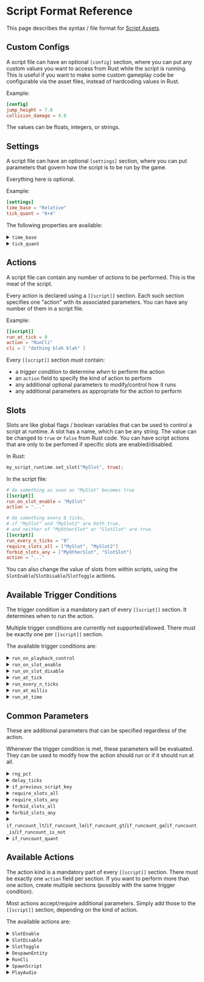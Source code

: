 # Script Format Reference

This page describes the syntax / file format for [Script Assets](./script.md).

## Custom Configs

A script file can have an optional `[config]` section, where you can put any
custom values you want to access from Rust while the script is running. This
is useful if you want to make some custom gameplay code be configurable via
the asset files, instead of hardcoding values in Rust.

Example:

```toml
[config]
jump_height = 7.0
collision_damage = 4.0
```

The values can be floats, integers, or strings.

## Settings

A script file can have an optional `[settings]` section, where you can put
parameters that govern how the script is to be run by the game.

Everything here is optional.

Example:

```toml
[settings]
time_base = "Relative"
tick_quant = "8+4"
```

The following properties are available:

<details>
  <summary>
  <code>time_base</code>
  </summary>

Configures the "time zero" point. From when does the script begin counting time?

 - `Relative`: from the moment it is spawned (default)
 - `Level`: from the moment the current level was loaded
 - `Startup`: from app startup

This allows you to use scripts for "global" behavior, which should be tied to
the level or the entire app runtime. Could be useful for background events.

The script will "catch up" on any missed time after it is spawned. For example,
if you spawn a script with `time_base = "Level"` long after the level has been
loaded, any non-periodic actions in the script that should have happened in the
time before the script was spawned will be performed at the first tick when the
script runs.

</details>

<details>
  <summary>
  <code>tick_quant</code>
  </summary>

Ensure the script time is quantized to a specific number of ticks. This is
useful when specific scripts must run aligned to specific time intervals.

For example, `"8+4"` means that the script is only allowed to start on a tick
number that is a multiple of 8, offset/delayed by 4 ticks.

</details>

## Actions

A script file can contain any number of *actions* to be performed. This is the
meat of the script.

Every action is declared using a `[[script]]` section. Each such section
specifies one "action" with its associated parameters. You can have any number
of them in a script file.

Example:

```toml
[[script]]
run_at_tick = 0
action = "RunCli"
cli = [ "dothing blah blah" ]
```

Every `[[script]]` section *must* contain:

 - a *trigger condition* to determine *when* to perform the action
 - an `action` field to specify the kind of action to perform
 - any additional optional parameters to modify/control how it runs
 - any additional parameters as appropriate for the action to perform

## Slots

Slots are like global flags / boolean variables that can be used to control
a script at runtime. A slot has a name, which can be any string. The
value can be changed to `true` or `false` from Rust code. You can have script
actions that are only to be perfomed if specific slots are enabled/disabled.

In Rust:

```rust
my_script_runtime.set_slot("MySlot", true);
```

In the script file:

```toml
# do something as soon as "MySlot" becomes true
[[script]]
run_on_slot_enable = "MySlot"
action = "..."

# do something every 8 ticks,
# if "MySlot" and "MySlot2" are both true,
# and neither of "MyOtherSlot" or "SlotSlot" are true.
[[script]]
run_every_n_ticks = "8"
require_slots_all = ["MySlot", "MySlot2"]
forbid_slots_any = ["MyOtherSlot", "SlotSlot"]
action = "..."
```

You can also change the value of slots from within scripts, using the
`SlotEnable`/`SlotDisable`/`SlotToggle` actions.

## Available Trigger Conditions

The trigger condition is a mandatory part of every `[[script]]` section. It
determines when to run the action.

Multiple trigger conditions are currently not supported/allowed. There must be
exactly one per `[[script]]` section.

The available trigger conditions are:

<details>
  <summary>
  <code>run_on_playback_control</code>
  </summary>

Example:

```toml
[[script]]
run_on_playback_control = "Stop"
action = "..."
```

Run the action at a special point in the script's playback lifecycle.
This is useful for performing initialization when the script starts and
cleanup when the script stops.

The available values are:
 - `"Start"`: whenever the current script asset is played (switched to)
 - `"Stop"`: whenever the current script stops playing (incl. when switching to another script)

</details>

<details>
  <summary>
  <code>run_on_slot_enable</code>
  </summary>

Example:

```toml
[[script]]
run_on_slot_enable = "MySlot"
action = "..."
```

Run the action whenever a specific *slot* is set to `true`.

This allows Rust code, etc., to control the script.

</details>

<details>
  <summary>
  <code>run_on_slot_disable</code>
  </summary>

Example:

```toml
[[script]]
run_on_slot_disable = "MySlot"
action = "..."
```

Run the action whenever a specific *slot* is set to `false`.

This allows Rust code, etc., to control the script.

</details>

<details>
  <summary>
  <code>run_at_tick</code>
  </summary>

Example:

```toml
[[script]]
run_at_tick = 96
action = "..."

[[script]]
run_at_tick = [12, 16, 18]
action = "..."
```

Run the action on the given tick number(s).

Tick numbers count from the start of the script. May be affected by script settings.

</details>

<details>
  <summary>
  <code>run_every_n_ticks</code>
  </summary>

Example:

```toml
[[script]]
run_every_n_ticks = "16"
action = "..."

[[script]]
run_every_n_ticks = "12+8"
action = "..."
```

Run the action periodically, quantized to the given TickQuant value.

In the example above:
 - the first action will run on ticks 0, 16, 32, 48, 64, 80, ...
 - the second action will run on ticks 8, 20, 32, 44, 56, 68 ...

Does not catch up on missed time (if the `time_base` setting is not `Relative`).

</details>

<details>
  <summary>
  <code>run_at_millis</code>
  </summary>

Example:

```toml
[[script]]
run_at_millis = 250
action = "..."

[[script]]
run_at_millis = [100, 200, 300]
action = "..."
```

Run the action when the given number of milliseconds have elapsed.

If you specify multiple values, the action will be triggered at each one of them.

Time is counted from the start of the script. Affected by the `time_base` setting.

</details>

<details>
  <summary>
  <code>run_at_time</code>
  </summary>

Example:

```toml
[[script]]
run_at_time = "1:13:17.315"
action = "..."

[[script]]
run_at_time = ["1:00", "2:00", "7:00"]
action = "..."
```

Run the action when the given amount of time has elapsed.

If you specify multiple values, the action will be triggered at each one of them.

Time is counted from the start of the script. Affected by the `time_base` setting.

The syntax for the time allows you to specify: hours, minutes, seconds, fraction
of the second. Everything except for the seconds is optional. Minutes/seconds
over 60 are accepted. Leading zeros are optional.

Examples:
 - `"10"`: 10 seconds
 - `"5:00"`: 5 minutes
 - `1:00:05`: 1 hour, 5 seconds
 - `1:7:5.25`: 1 hour, 7 minutes, 5.25 seconds
 - `5:80`: 5 minutes + 80 seconds (effectively the same as `"6:20"`)

</details>

## Common Parameters

These are additional parameters that can be specified regardless of the action.

Whenever the trigger condition is met, these parameters will be evaluated. They
can be used to modify how the action should run or if it should run at all.

<details>
  <summary>
  <code>rng_pct</code>
  </summary>

Example:

```toml
# At 5 minutes, there is a 15% chance of something happening
[[script]]
run_at_time = "5:00"
rng_pct = 15
action = "..."

# Every 360 ticks, there is a 50% chance of something happening
[[script]]
run_every_n_ticks = "360"
rng_pct = 50
```

Adds an element of randomness. Set the probability of whether the action should be run.

The value should be a number between `0.0` and `100.0`, indicating a percentage.

</details>

<details>
  <summary>
  <code>delay_ticks</code>
  </summary>

Example:

```toml
# do something 5 ticks after "MySlot" becomes true
[[script]]
run_on_slot_enable = "MySlot"
delay_ticks = 5
action = "..."
```

Delays the action to happen a certain number of tick later, after the trigger
condition is hit.

</details>

<details>
  <summary>
  <code>if_previous_script_key</code>
  </summary>

Example:

```toml
# do something special on startup but only if
# transitioning from "player.behavior.special"
[[script]]
run_on_playback_control = "Start"
if_previous_script_key = "player.behavior.special"
action = "..."
```

Only performs the action if a specific other script was running before this one.

This parameter allows you to implement special transitions, by making the current
script behave differently (perform different actions) depending on what
script preceded it.

</details>

<details>
  <summary>
  <code>require_slots_all</code>
  </summary>

Example:

```toml
# do something at the 5-minute-mark, but only if
# the "ExtraDifficulty" and "FirstVisit" slots are set
[[script]]
run_at_time = "5:00"
require_slots_all = ["ExtraDifficulty", "FirstVisit"]
action = "..."
```

Checks the values of the specified slots and only performs the action if
all of them are `true`.

</details>

<details>
  <summary>
  <code>require_slots_any</code>
  </summary>

Example:

```toml
# do something at the 5-minute-mark, but only if
# either "FullHealth" or "HealingAvailable" slots are set
[[script]]
run_at_time = "5:00"
require_slots_any = ["FullHealth", "HealingAvailable"]
action = "..."
```

Checks the values of the specified slots and only performs the action if
at least one them is `true`.

</details>

<details>
  <summary>
  <code>forbid_slots_all</code>
  </summary>

Example:

```toml
# do something at the 5-minute-mark, but only if
# "FullHealth" and "HealingAvailable" slots are both false
[[script]]
run_at_time = "5:00"
forbid_slots_all = ["FullHealth", "HealingAvailable"]
action = "..."
```

Checks the values of the specified slots and only performs the action if
all of them are `false`.

</details>

<details>
  <summary>
  <code>forbid_slots_any</code>
  </summary>

Example:

```toml
# do something at the 5-minute-mark, but only if
# neither of "BossDefeated" or "FirstVisit" slots are set
[[script]]
run_at_time = "5:00"
forbid_slots_any = ["BossDefeated", "FirstVisit"]
action = "..."
```

Checks the values of the specified slots and does not perform the action if
any of them is `true`.

</details>

<details>
  <summary>
  <code>if_runcount_lt</code>/<code>if_runcount_le</code>/<code>if_runcount_gt</code>/<code>if_runcount_ge</code>/<code>if_runcount_is</code>/<code>if_runcount_is_not</code>
  </summary>

Example:

```toml
# Do something at the start when the script starts playing,
# but only for the first 3 times it runs
[[script]]
run_on_playback_control = "Start"
if_runcount_le = 3
action = "..."

# Do something every 5+1 ticks, but only
# after the script has been run more than twice
[[script]]
run_every_n_ticks = "5+1"
if_runcount_gt = 2
action = "..."

# Do something as soon as the "attack" slot is enabled,
# but only if the script is run for the first time
[[script]]
run_on_slot_enable = "attack"
if_runcount_is = 0
action = "..."

# Do something when the script starts, but
# not on the third, seventh, and ninth time it runs.
[[script]]
run_on_playback_control = "Start"
if_runcount_is = [ 3, 7, 9 ]
action = "..."
```

Only run the action if the current runcount is:

 - less than a given value (`lt`)
 - less than or equal to a given value (`le`)
 - greater than a given value (`gt`)
 - greater than or equal to a given value (`ge`)
 - equal to any of the specified values (`is`)
 - not equal to any of the specified values (`is_not`)

</details>

<details>
  <summary>
  <code>if_runcount_quant</code>
  </summary>

Example:

```toml
# Do something when the script starts,
# but only every fifth run
[[script]]
run_on_playback_control = "Start"
if_runcount_quant = "5"
action = "..."

# Do something as soon as the "attack" slot is enabled,
# but only on runs 2, 7, 12, 17, ...
[[script]]
run_on_slot_enable = "attack"
if_runcount_quant = "5+2"
action = "..."
```

Only run the action if the current runcount matches a "quant" pattern
(this is the same syntax as for `run_every_n_ticks`, etc.).

This allows you to do things "every N runcounts".

</details>

## Available Actions

The action kind is a mandatory part of every `[[script]]` section. There must be
exactly one `action` field per section. If you want to perform more than one
action, create multiple sections (possibly with the same trigger condition).

Most actions accept/require additional parameters. Simply add those to the
`[[script]]` section, depending on the kind of action.

The available actions are:

<details>
  <summary>
  <code>SlotEnable</code>
  </summary>

Example:

```toml
[[script]]
action = "SlotEnable"
slot = "MySlot"
```

Sets the value of `slot` to `true`.

</details>

<details>
  <summary>
  <code>SlotDisable</code>
  </summary>

Example:

```toml
[[script]]
action = "SlotDisable"
slot = "MySlot"
```

Sets the value of `slot` to `false`.

</details>

<details>
  <summary>
  <code>SlotToggle</code>
  </summary>

Example:

```toml
[[script]]
action = "SlotToggle"
slot = "MySlot"
```

Sets the value of `slot` to the inverse of its current value.

</details>

<details>
  <summary>
  <code>DespawnEntity</code>
  </summary>

Example:

```toml
[[script]]
action = "DespawnEntity"

[[script]]
action = "DespawnEntity"
label = "mythingies"
```

If the `label` field is not present, despawns the current entity (the one
hosting the script). This will cause the script to be terminated.

If the `label` field is present, will use the [`EntityLabels`] resource to find
all entities with the given label string and despawn them.

</details>

<details>
  <summary>
  <code>RunCli</code>
  </summary>

Example:

```toml
[[script]]
action = "RunCli"
cli = [
  "hello",
]
```

Runs one or more [CLI commands](./cli-ref.md), just like you can do manually
from the [dev console](./cli.md).

Requires the `cli` field, which is a list of CLI strings to evaluate.

All of them will run on the same tick / script update, in order.

</details>

<details>
  <summary>
  <code>SpawnScript</code>
  </summary>

Example:

```toml
[[script]]
action = "SpawnScript"
asset_key = "script.asset.key"
```

Runs the given script asset. Will create a new Bevy entity for it.

</details>

<details>
  <summary>
  <code>PlayAudio</code>
  </summary>

Example:

```toml
[[script]]
run_on_slot_enable = "Play"
action = "PlayAudio"
asset_key = "sound.example"
```

```toml
[[script]]
run_at_tick = 500
action = "PlayAudio"
asset_key = "sound.example"
volume = 0.5
pan = -0.25
```

Plays the given audio asset in a manner that is precisely timed according
to the script action's trigger condition.

The sound timing is carefully enforced. For example, you could use this
action as a sort of "musical sequencer" to play sounds at specific time
intervals to form rhythmic patterns.

The `volume` and `pan` options default to `1.0` and `0.0`, respectively.
Pan ranges from `-1.0` (fully to the left) to `1.0` (fully to the right).

</details>

[`EntityLabels`]: https://theseekergame.github.io/api/theseeker_engine/script/label/struct.EntityLabels.html
